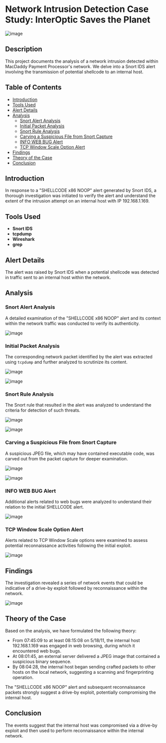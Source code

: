 # Network Intrusion Detection Case Study: InterOptic Saves the Planet

![image](https://github.com/anvithalolla/Network-Intrusion-Detection/assets/55392153/c87ffeea-467b-4ad2-aa19-6b45e19c4584)

## Description

This project documents the analysis of a network intrusion detected within MacDaddy Payment Processor's network. We delve into a Snort IDS alert involving the transmission of potential shellcode to an internal host.

## Table of Contents

- [Introduction](#introduction)
- [Tools Used](#tools-used)
- [Alert Details](#alert-details)
- [Analysis](#analysis)
  - [Snort Alert Analysis](#snort-alert-analysis)
  - [Initial Packet Analysis](#initial-packet-analysis)
  - [Snort Rule Analysis](#snort-rule-analysis)
  - [Carving a Suspicious File from Snort Capture](#carving-a-suspicious-file-from-snort-capture)
  - [INFO WEB BUG Alert](#info-web-bug-alert)
  - [TCP Window Scale Option Alert](#tcp-window-scale-option-alert)
- [Findings](#findings)
- [Theory of the Case](#theory-of-the-case)
- [Conclusion](#conclusion)



## Introduction

In response to a "SHELLCODE x86 NOOP" alert generated by Snort IDS, a thorough investigation was initiated to verify the alert and understand the extent of the intrusion attempt on an internal host with IP 192.168.1.169.

## Tools Used

- **Snort IDS**
- **tcpdump**
- **Wireshark**
- **grep**

## Alert Details

The alert was raised by Snort IDS when a potential shellcode was detected in traffic sent to an internal host within the network.

## Analysis

### Snort Alert Analysis

A detailed examination of the "SHELLCODE x86 NOOP" alert and its context within the network traffic was conducted to verify its authenticity.

![image](https://github.com/anvithalolla/Network-Intrusion-Detection/assets/55392153/667bf65c-7ab6-48cd-a11e-696153c0ec06)

### Initial Packet Analysis

The corresponding network packet identified by the alert was extracted using `tcpdump` and further analyzed to scrutinize its content.


![image](https://github.com/anvithalolla/Network-Intrusion-Detection/assets/55392153/3c0f7798-e588-4557-9648-4f81bf3c4374)


![image](https://github.com/anvithalolla/Network-Intrusion-Detection/assets/55392153/918bf63b-966d-4249-8d58-3e4a956d1e1c)

### Snort Rule Analysis

The Snort rule that resulted in the alert was analyzed to understand the criteria for detection of such threats.

![image](https://github.com/anvithalolla/Network-Intrusion-Detection/assets/55392153/883bb660-39e3-47b9-9648-e4a877036920)

![image](https://github.com/anvithalolla/Network-Intrusion-Detection/assets/55392153/d5f8fbd8-959e-4d44-93c9-1737be394533)

### Carving a Suspicious File from Snort Capture

A suspicious JPEG file, which may have contained executable code, was carved out from the packet capture for deeper examination.

![image](https://github.com/anvithalolla/Network-Intrusion-Detection/assets/55392153/db26cce5-8205-489c-9365-850997ffbe43)

![image](https://github.com/anvithalolla/Network-Intrusion-Detection/assets/55392153/51e13f74-4e2a-4ac9-8dc7-955d2b8ef9fa)

### INFO WEB BUG Alert

Additional alerts related to web bugs were analyzed to understand their relation to the initial SHELLCODE alert.

![image](https://github.com/anvithalolla/Network-Intrusion-Detection/assets/55392153/78a2761c-e7f6-4920-a708-3e2a3ff62493)

### TCP Window Scale Option Alert

Alerts related to TCP Window Scale options were examined to assess potential reconnaissance activities following the initial exploit.

![image](https://github.com/anvithalolla/Network-Intrusion-Detection/assets/55392153/9ec4da97-126b-4368-8369-e0bb43afa0a4)

## Findings

The investigation revealed a series of network events that could be indicative of a drive-by exploit followed by reconnaissance within the network.

![image](https://github.com/anvithalolla/Network-Intrusion-Detection/assets/55392153/6a5673c5-8305-40b3-b4b5-5b8b5ec28a32)

## Theory of the Case

Based on the analysis, we have formulated the following theory:

- From 07:45:09 to at least 08:15:08 on 5/18/11, the internal host 192.168.1.169 was engaged in web browsing, during which it encountered web bugs.
- At 08:01:45, an external server delivered a JPEG image that contained a suspicious binary sequence.
- By 08:04:28, the internal host began sending crafted packets to other hosts on the local network, suggesting a scanning and fingerprinting operation.

The "SHELLCODE x86 NOOP" alert and subsequent reconnaissance packets strongly suggest a drive-by exploit, potentially compromising the internal host.

## Conclusion

The events suggest that the internal host was compromised via a drive-by exploit and then used to perform reconnaissance within the internal network.
